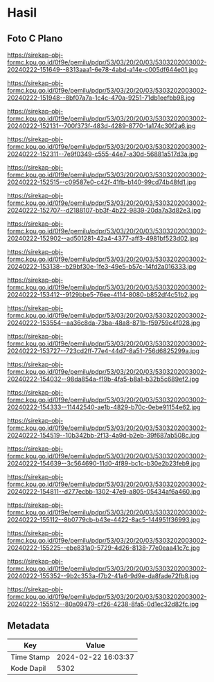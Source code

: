 # Hasil

## Foto C Plano

https://sirekap-obj-formc.kpu.go.id/0f9e/pemilu/pdpr/53/03/20/20/03/5303202003002-20240222-151649--8313aaa1-6e78-4abd-a14e-c005df644e01.jpg

https://sirekap-obj-formc.kpu.go.id/0f9e/pemilu/pdpr/53/03/20/20/03/5303202003002-20240222-151948--8bf07a7a-1c4c-470a-9251-71db1eefbb98.jpg

https://sirekap-obj-formc.kpu.go.id/0f9e/pemilu/pdpr/53/03/20/20/03/5303202003002-20240222-152131--700f373f-483d-4289-8770-1a174c30f2a6.jpg

https://sirekap-obj-formc.kpu.go.id/0f9e/pemilu/pdpr/53/03/20/20/03/5303202003002-20240222-152311--7e9f0349-c555-44e7-a30d-56881a517d3a.jpg

https://sirekap-obj-formc.kpu.go.id/0f9e/pemilu/pdpr/53/03/20/20/03/5303202003002-20240222-152515--c09587e0-c42f-41fb-b140-99cd74b48fd1.jpg

https://sirekap-obj-formc.kpu.go.id/0f9e/pemilu/pdpr/53/03/20/20/03/5303202003002-20240222-152707--d2188107-bb3f-4b22-9839-20da7a3d82e3.jpg

https://sirekap-obj-formc.kpu.go.id/0f9e/pemilu/pdpr/53/03/20/20/03/5303202003002-20240222-152902--ad501281-42a4-4377-aff3-4981bf523d02.jpg

https://sirekap-obj-formc.kpu.go.id/0f9e/pemilu/pdpr/53/03/20/20/03/5303202003002-20240222-153138--b29bf30e-1fe3-49e5-b57c-14fd2a016333.jpg

https://sirekap-obj-formc.kpu.go.id/0f9e/pemilu/pdpr/53/03/20/20/03/5303202003002-20240222-153412--9129bbe5-76ee-4114-8080-b852df4c51b2.jpg

https://sirekap-obj-formc.kpu.go.id/0f9e/pemilu/pdpr/53/03/20/20/03/5303202003002-20240222-153554--aa36c8da-73ba-48a8-871b-f59759c4f028.jpg

https://sirekap-obj-formc.kpu.go.id/0f9e/pemilu/pdpr/53/03/20/20/03/5303202003002-20240222-153727--723cd2ff-77e4-44d7-8a51-756d6825299a.jpg

https://sirekap-obj-formc.kpu.go.id/0f9e/pemilu/pdpr/53/03/20/20/03/5303202003002-20240222-154032--98da854a-f19b-4fa5-b8a1-b32b5c689ef2.jpg

https://sirekap-obj-formc.kpu.go.id/0f9e/pemilu/pdpr/53/03/20/20/03/5303202003002-20240222-154333--11442540-ae1b-4829-b70c-0ebe91154e62.jpg

https://sirekap-obj-formc.kpu.go.id/0f9e/pemilu/pdpr/53/03/20/20/03/5303202003002-20240222-154519--10b342bb-2f13-4a9d-b2eb-39f687ab508c.jpg

https://sirekap-obj-formc.kpu.go.id/0f9e/pemilu/pdpr/53/03/20/20/03/5303202003002-20240222-154639--3c564690-11d0-4f89-bc1c-b30e2b23feb9.jpg

https://sirekap-obj-formc.kpu.go.id/0f9e/pemilu/pdpr/53/03/20/20/03/5303202003002-20240222-154811--d277ecbb-1302-47e9-a805-05434af6a460.jpg

https://sirekap-obj-formc.kpu.go.id/0f9e/pemilu/pdpr/53/03/20/20/03/5303202003002-20240222-155112--8b0779cb-b43e-4422-8ac5-144951f36993.jpg

https://sirekap-obj-formc.kpu.go.id/0f9e/pemilu/pdpr/53/03/20/20/03/5303202003002-20240222-155225--ebe831a0-5729-4d26-8138-77e0eaa41c7c.jpg

https://sirekap-obj-formc.kpu.go.id/0f9e/pemilu/pdpr/53/03/20/20/03/5303202003002-20240222-155352--9b2c353a-f7b2-41a6-9d9e-da8fade72fb8.jpg

https://sirekap-obj-formc.kpu.go.id/0f9e/pemilu/pdpr/53/03/20/20/03/5303202003002-20240222-155512--80a09479-cf26-4238-8fa5-0d1ec32d82fc.jpg


## Metadata

| Key        | Value               |
| ---------- | ------------------- |
| Time Stamp | 2024-02-22 16:03:37 |
| Kode Dapil | 5302                |



